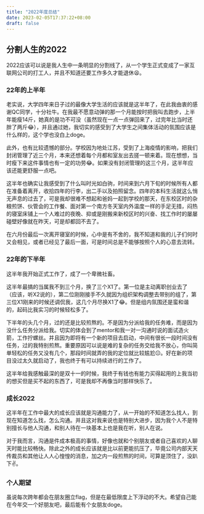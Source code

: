 ```yaml
---
title: "2022年度总结"
date: 2023-02-05T17:37:22+08:00
draft: false
---
```


## 分割人生的2022

2022应该可以说是我人生中一条明显的分割线了，从一个学生正式变成了一家互联网公司的打工人，并且不知道还要工作多久才能退休😫。

### 22年的上半年
老实说，大学四年来日子过的最像大学生活的应该就是这半年了，在此我由衷的感谢QC同学，十分社牛。在我最不愿意动弹的那一个月能按时把我叫去跑步，上半年能瘦14斤，她真的是功不可没（虽然现在一点一点弹回来了，过完年比当时还胖了两斤😂），并且通过她，我切实的感受到了大学生之间集体活动的氛围应该是什么样的，这个学也没白上doge。

此外，也有比较遗憾的部分。学校因为地处江苏，受到了上海疫情的影响，把我们封闭管理了近三个月，本来还想着每个月都和室友出去搓一顿来着。现在想想，当时瘦下来这件事情也有一定的功劳😂。如果没有封闭管理的这三个月，这半年应该还能更舒服一点吧。

这半年也确实让我感受到了什么叫时光如白驹，时间来到六月下旬的时候所有人都在准备着离开，收拾四年的行李，出二手以及拍照留念。四年的本科生活就这么悄无声息的过去了，可是我却很难不想起和爸妈一起到学校的那天，在东校区时的杂粮煎饼、伙管会的工作餐、面对第一个南方冬天室内外温度一样的手足无措，闷热的寝室床铺上一个人难过的夜晚、抑或是刚搬来新校区时的兴奋、找工作时的屡屡碰壁好像就在昨天，可是却都回不去了。

在六月份最后一次离开寝室的时候，心中是有不舍的，我不知道和我的儿子们何时又会相见，或者已经见了最后一面，可是时间总是不能够按照个人的心意去流转。

### 22年的下半年

这半年我开始正式工作了，成了一个卑微社畜。

这半年最搞的当属我不到三个月，换了三个X1了。第一位是主动离职创业去了（应该，听X2说的），第二位刚刚接手不久就因为组织架构调整去带别的组了，第三位X1刚来的时候还调侃我，这几个月尽换X1了😂。但是组内氛围还是蛮和谐的，起码比我实习的时候轻松多了。

下半年的头几个月，过的还是比较煎熬的。不是因为分派给我的任务难，而是因为没什么任务分派给我。切实的体会到了mentor和我一对一沟通时说的面试造火箭，工作拧螺丝。并且因为即将有一个新的项目去启动，中间有很长一段时间没有任务，过的我特别煎熬。重要原因可以说是难的复杂的任务交给我不放心，你叫简单轻松的任务又没有几个，那段时间就弄的我的定位就比较尴尬😐。好在新的项目没过太久就启动了，我也终于有可以持续进行的工作了。

这半年给我感触最深的是双十一的时候，我终于有钱也有能力买得起用的上我当初的想买但是买不起的东西了，可是我却不再像当时那样快乐了。

### 成长2022

这半年在工作中最大的成长应该就是沟通能力了，从一开始的不知道怎么找人，到现在知道怎么找，怎么沟通。并且这对我来说也是特别大进步，因为我个人不是特别擅长与他人沟通，和别人待在一块基本上也是我在听，别人在说。

对于我而言，沟通是件成本极高的事情，好像也就和个别朋友或者自己喜欢的人聊天时能比较畅快。除此之外的成长应该就是比以前更能抗压了，毕竟公司内部天天传裁员和其他让人人心惶惶的消息，加之内一段煎熬的时间，可算是顶住了，没趴下✌。

### 个人期望
虽说每次跨年都会在朋友圈立flag，但是在最低限度上下浮动的不大。希望自己能在今年交一个好朋友吧，最后能有个女朋友doge。